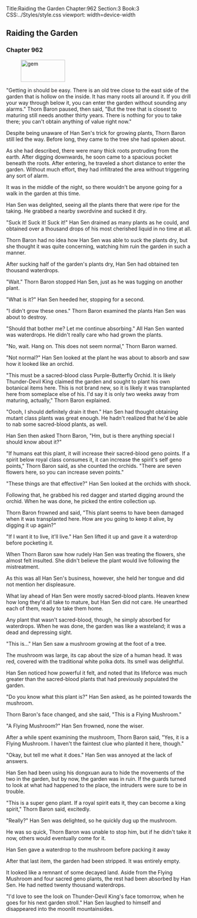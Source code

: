Title:Raiding the Garden 
Chapter:962 
Section:3 
Book:3 
CSS:../Styles/style.css 
viewport: width=device-width
  
## Raiding the Garden
### Chapter 962 
<figure>
	<img src="../Images/gem.gif" alt="gem" id="gem" width="120" height="60" />
</figure>
  

  
  "Getting in should be easy. There is an old tree close to the east side of the garden that is hollow on the inside. It has many roots all around it. If you drill your way through below it, you can enter the garden without sounding any alarms." Thorn Baron paused, then said, "But the tree that is closest to maturing still needs another thirty years. There is nothing for you to take there; you can't obtain anything of value right now."

Despite being unaware of Han Sen's trick for growing plants, Thorn Baron still led the way. Before long, they came to the tree she had spoken about.

As she had described, there were many thick roots protruding from the earth. After digging downwards, he soon came to a spacious pocket beneath the roots. After entering, he traveled a short distance to enter the garden. Without much effort, they had infiltrated the area without triggering any sort of alarm.

It was in the middle of the night, so there wouldn't be anyone going for a walk in the garden at this time.

Han Sen was delighted, seeing all the plants there that were ripe for the taking. He grabbed a nearby swordvine and sucked it dry.

"Suck it! Suck it! Suck it!" Han Sen drained as many plants as he could, and obtained over a thousand drops of his most cherished liquid in no time at all.

Thorn Baron had no idea how Han Sen was able to suck the plants dry, but she thought it was quite concerning, watching him ruin the garden in such a manner.

After sucking half of the garden's plants dry, Han Sen had obtained ten thousand waterdrops.

"Wait." Thorn Baron stopped Han Sen, just as he was tugging on another plant.

"What is it?" Han Sen heeded her, stopping for a second.

"I didn't grow these ones." Thorn Baron examined the plants Han Sen was about to destroy.

"Should that bother me? Let me continue absorbing." All Han Sen wanted was waterdrops. He didn't really care who had grown the plants.

"No, wait. Hang on. This does not seem normal," Thorn Baron warned.

"Not normal?" Han Sen looked at the plant he was about to absorb and saw how it looked like an orchid.

"This must be a sacred-blood class Purple-Butterfly Orchid. It is likely Thunder-Devil King claimed the garden and sought to plant his own botanical items here. This is not brand new, so it is likely it was transplanted here from someplace else of his. I'd say it is only two weeks away from maturing, actually," Thorn Baron explained.

"Oooh, I should definitely drain it then." Han Sen had thought obtaining mutant class plants was great enough. He hadn't realized that he'd be able to nab some sacred-blood plants, as well.

Han Sen then asked Thorn Baron, "Hm, but is there anything special I should know about it?"

"If humans eat this plant, it will increase their sacred-blood geno points. If a spirit below royal class consumes it, it can increase the spirit's self geno points," Thorn Baron said, as she counted the orchids. "There are seven flowers here, so you can increase seven points."

"These things are that effective?" Han Sen looked at the orchids with shock.

Following that, he grabbed his red dagger and started digging around the orchid. When he was done, he picked the entire collection up.

Thorn Baron frowned and said, "This plant seems to have been damaged when it was transplanted here. How are you going to keep it alive, by digging it up again?"

"If I want it to live, it'll live." Han Sen lifted it up and gave it a waterdrop before pocketing it.

When Thorn Baron saw how rudely Han Sen was treating the flowers, she almost felt insulted. She didn't believe the plant would live following the mistreatment.

As this was all Han Sen's business, however, she held her tongue and did not mention her displeasure.

What lay ahead of Han Sen were mostly sacred-blood plants. Heaven knew how long they'd all take to mature, but Han Sen did not care. He unearthed each of them, ready to take them home.

Any plant that wasn't sacred-blood, though, he simply absorbed for waterdrops. When he was done, the garden was like a wasteland; it was a dead and depressing sight.

"This is..." Han Sen saw a mushroom growing at the foot of a tree.

The mushroom was large, its cap about the size of a human head. It was red, covered with the traditional white polka dots. Its smell was delightful.

Han Sen noticed how powerful it felt, and noted that its lifeforce was much greater than the sacred-blood plants that had previously populated the garden.

"Do you know what this plant is?" Han Sen asked, as he pointed towards the mushroom.

Thorn Baron's face changed, and she said, "This is a Flying Mushroom."

"A Flying Mushroom?" Han Sen frowned, none the wiser.

After a while spent examining the mushroom, Thorn Baron said, "Yes, it is a Flying Mushroom. I haven't the faintest clue who planted it here, though."

"Okay, but tell me what it does." Han Sen was annoyed at the lack of answers.

Han Sen had been using his dongxuan aura to hide the movements of the two in the garden, but by now, the garden was in ruin. If the guards turned to look at what had happened to the place, the intruders were sure to be in trouble.

"This is a super geno plant. If a royal spirit eats it, they can become a king spirit," Thorn Baron said, excitedly.

"Really?" Han Sen was delighted, so he quickly dug up the mushroom.

He was so quick, Thorn Baron was unable to stop him, but if he didn't take it now, others would eventually come for it.

Han Sen gave a waterdrop to the mushroom before packing it away

After that last item, the garden had been stripped. It was entirely empty.

It looked like a remnant of some decayed land. Aside from the Flying Mushroom and four sacred geno plants, the rest had been absorbed by Han Sen. He had netted twenty thousand waterdrops.

"I'd love to see the look on Thunder-Devil King's face tomorrow, when he goes for his next garden stroll." Han Sen laughed to himself and disappeared into the moonlit mountainsides.
